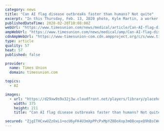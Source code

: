 ```yaml
---
category: news
title: "Can AI flag disease outbreaks faster than humans? Not quite"
excerpt: "In this Thursday, Feb. 13, 2020 photo, Kyle Martin, a worker at HealthMap, a system using artificial intelligence to monitor global disease outbreaks, mines health data to keep the system up to date in a work area at Boston Children's Hospital in Boston."
publishedDateTime: 2020-02-20T10:08:00Z
webUrl: "https://www.timesunion.com/news/medical/article/Can-AI-flag-disease-outbreaks-faster-than-humans-15069881.php"
ampWebUrl: "https://www.timesunion.com/news/medical/amp/Can-AI-flag-disease-outbreaks-faster-than-humans-15069881.php"
cdnAmpWebUrl: "https://www-timesunion-com.cdn.ampproject.org/c/s/www.timesunion.com/news/medical/amp/Can-AI-flag-disease-outbreaks-faster-than-humans-15069881.php"
type: article
quality: 57
heat: 57
published: false

provider:
  name: Times Union
  domain: timesunion.com

topics:
  - AI

images:
  - url: "https://d29xw9s9x32j3w.cloudfront.net/players/library/placeholder.png"
    width: 375
    height: 211
    title: "Can AI flag disease outbreaks faster than humans? Not quite"

secured: "ZjgITHCxwUZzOxL1+ocU6yFK4U3mXpPPcPxMpYZ8DoXop3mQ8cepxQ9hBsCWq/XKjLyUT6Njrg+seL8cCV0J4raZwFbW0i6FqgzrVxeh6It0XspLHsEQTCVVEMdAU1q7sJGOXQDBJorCWngrSRDnwMQJ56w/0MGUbPIUURvfgiX4aYqSVd5jfFCAks9kQnQdOmXfCg+oHqiacU3RQKnAG9SW8xRDeQbRD/3Bb6AeQynDwRScWMd62ogxp17rddU1lAlqbSxVFlN2sVS5l0v71adKPKEdOI1/Vd82unfOwAWLtdWEKt9xDSka6yjAfXkN;Bb1PWmcPXmj1XIGRVX53jQ=="
---
```


